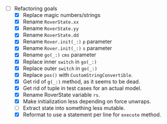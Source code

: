 * [ ] Refactoring goals
    * [x] Replace magic numbers/strings
    * [x] Rename `RoverState.xx`
    * [x] Rename `RoverState.yy`
    * [x] Rename `RoverState.dd`
    * [x] Rename `Rover.init(_:)` `p` parameter
    * [x] Rename `Rover.init(_:)` `s` parameter
    * [x] Rename `go(_:)` `cms` parameter
    * [x] Replace inner `switch` in `go(_:)`
    * [x] Replace outer `switch` in `go(_:)`
    * [x] Replace `pos()` with `CustomStringConvertible`.
    * [x] Get rid of `g(_:)` method, as it seems to be dead.
    * [x] Get rid of tuple in test cases for an actual model.
    * [x] Rename RoverState variable `rs`.
    * [x] Make initialization less depending on force unwraps.
    * [ ] Extract state into something less mutable.
    * [x] Reformat to use a statement per line for `execute` method.
